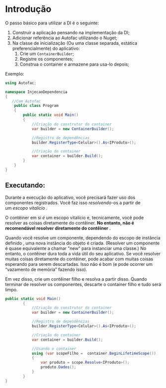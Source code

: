 ﻿# Introdução

O passo básico para utilizar a DI é o seguinte:

1. Construir a aplicação pensando na implementação da DI;
2. Adicionar referência ao Autofac utilizando o Nuget;
3. Na classe de inicialização (Ou uma classe separada, estática preferencialmente) do aplicativo:
    1. Crie um `ContainerBuilder`;
    2. Registre os componentes;
    3. Construa o container e armazene para usa-lo depois;

Exemplo:

```csharp
using Autofac;

namespace InjecaoDependencia
{
   //Com Autofac
    public class Program
    {
        public static void Main()
        {
            //Criação do construtor do container    
            var builder = new ContainerBuilder();

            //Registro de dependências
            builder.RegisterType<Celular>().As<IProduto>();

            //Criação do container   
            var container = builder.Build();
        }
    }
}
```

## Executando:

Durante a execução do aplicativo, você precisará fazer uso dos componentes registrados. Você faz isso *resolvendo*-os a partir de um *escopo vitalício* .

O contêiner em si *é* um escopo vitalício e, tecnicamente, você pode resolver as coisas diretamente do contêiner. **No entanto, não é recomendável resolver diretamente do contêiner** .

Quando você resolve um componente, dependendo do escopo de instância definido , uma nova instância do objeto é criada. (Resolver um componente é quase equivalente a chamar "new" para instanciar uma classe.) No entanto, o contêiner dura toda a vida útil do seu aplicativo. Se você resolver muitas coisas diretamente do contêiner, pode acabar com muitas coisas esperando para serem descartadas. Isso não é bom (e pode ocorrer um “vazamento de memória” fazendo isso).

Em vez disso, crie um contêiner filho e resolva a partir disso. Quando terminar de resolver os componentes, descarte o container filho e tudo será limpo.

```csharp
public static void Main()
        {
            //Criação do construtor do container    
            var builder = new ContainerBuilder();

            //Registro de dependências
            builder.RegisterType<Celular>().As<IProduto>();

            //Criação do container   
            var container = builder.Build();

            //Usando o container
            using (var scopeFilho =  container.BeginLifetimeScope())
            {
                var produto = scope.Resolve<IProduto>();
                produto.Dados();
            }
        }
}
```